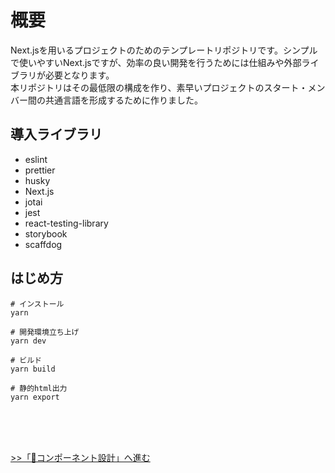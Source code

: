 # 概要
Next.jsを用いるプロジェクトのためのテンプレートリポジトリです。シンプルで使いやすいNext.jsですが、効率の良い開発を行うためには仕組みや外部ライブラリが必要となります。  
本リポジトリはその最低限の構成を作り、素早いプロジェクトのスタート・メンバー間の共通言語を形成するために作りました。

## 導入ライブラリ
* eslint
* prettier
* husky
* Next.js
* jotai
* jest
* react-testing-library
* storybook
* scaffdog

## はじめ方

```
# インストール
yarn

# 開発環境立ち上げ
yarn dev

# ビルド
yarn build

# 静的html出力
yarn export
```
<br>
<br>
<br>

[>>「🧩コンポーネント設計」へ進む](component-design.md)